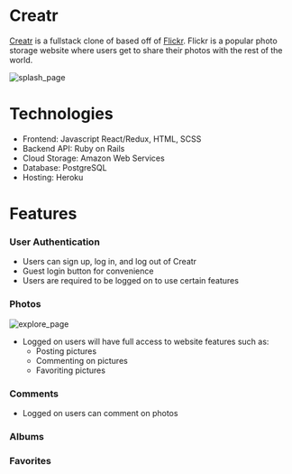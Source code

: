 # Creatr 

[Creatr](https://creat-r.herokuapp.com/#/) is a fullstack clone of based off of [Flickr](https://www.flickr.com/). Flickr is a popular photo storage website where users get to share their photos with the rest of the world. 

![splash_page](https://creatr-seed.s3.amazonaws.com/Screenshot+from+2021-07-16+09-48-17.png)

# Technologies
 * Frontend: Javascript React/Redux, HTML, SCSS
 * Backend API: Ruby on Rails
 * Cloud Storage: Amazon Web Services
 * Database: PostgreSQL
 * Hosting: Heroku

# Features
### User Authentication
* Users can sign up, log in, and log out of Creatr
* Guest login button for convenience
* Users are required to be logged on to use certain features
### Photos
![explore_page](https://creatr-seed.s3.amazonaws.com/Photos.png)
* Logged on users will have full access to website features such as:
  * Posting pictures
  * Commenting on pictures
  * Favoriting pictures
### Comments
* Logged on users can comment on photos
### Albums
### Favorites

